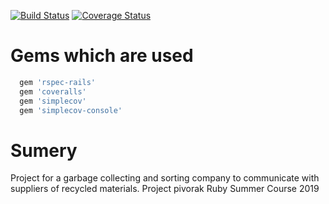 [![Build Status](https://travis-ci.org/BohdanChaban/waste_sorting.svg?branch=master)](https://travis-ci.org/BohdanChaban/waste_sorting)
[![Coverage Status](https://coveralls.io/repos/github/BohdanChaban/waste_sorting/badge.svg?branch=master)](https://coveralls.io/github/BohdanChaban/waste_sorting?branch=master)

# Gems which are used

```ruby
  gem 'rspec-rails'
  gem 'coveralls'
  gem 'simplecov'
  gem 'simplecov-console'
```
# Sumery

Project for a garbage collecting and sorting company to communicate with suppliers of recycled materials. Project pivorak Ruby Summer Course 2019